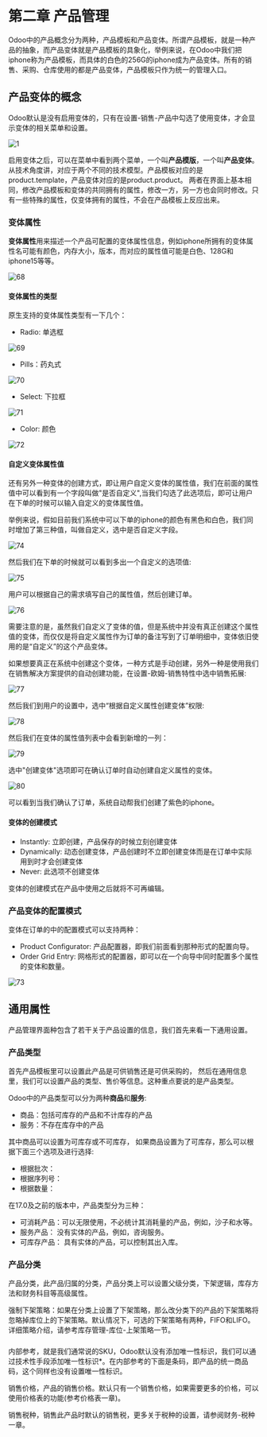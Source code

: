 # 第二章 产品管理

Odoo中的产品概念分为两种，产品模板和产品变体。所谓产品模板，就是一种产品的抽象，而产品变体就是产品模板的具象化，举例来说，在Odoo中我们把iphone称为产品模板，而具体的白色的256G的iphone成为产品变体。所有的销售、采购、仓库使用的都是产品变体，产品模板只作为统一的管理入口。

## 产品变体的概念

Odoo默认是没有启用变体的，只有在设置-销售-产品中勾选了使用变体，才会显示变体的相关菜单和设置。

![1](images/67.png)

启用变体之后，可以在菜单中看到两个菜单，一个叫**产品模版**，一个叫**产品变体**。从技术角度讲，对应于两个不同的技术模型。产品模板对应的是product.template，产品变体对应的是product.product。 两者在界面上基本相同，修改产品模板和变体的共同拥有的属性，修改一方，另一方也会同时修改。只有一些特殊的属性，仅变体拥有的属性，不会在产品模板上反应出来。

### 变体属性

**变体属性**用来描述一个产品可配置的变体属性信息，例如iphone所拥有的变体属性名可能有颜色，内存大小，版本，而对应的属性值可能是白色、128G和iphone15等等。

![68](images/68.png)

#### 变体属性的类型

原生支持的变体属性类型有一下几个：

* Radio: 单选框

![69](./images/69.png)

* Pills：药丸式

![70](./images/70.png)

* Select: 下拉框

![71](./images/71.png)

* Color: 颜色

![72](./images/72.png)

#### 自定义变体属性值

还有另外一种变体的创建方式，即让用户自定义变体的属性值，我们在前面的属性值中可以看到有一个字段叫做"是否自定义",当我们勾选了此选项后，即可让用户在下单的时候可以输入自定义的变体属性值。

举例来说，假如目前我们系统中可以下单的iphone的颜色有黑色和白色，我们同时增加了第三种值，叫做自定义，选中是否自定义字段。

![74](./images/74.png)

然后我们在下单的时候就可以看到多出一个自定义的选项值:

![75](./images/75.png)

用户可以根据自己的需求填写自己的属性值，然后创建订单。

![76](./images/76.png)

需要注意的是，虽然我们自定义了变体的值，但是系统中并没有真正创建这个属性值的变体，而仅仅是将自定义属性作为订单的备注写到了订单明细中，变体依旧使用的是“自定义”的这个产品变体。

如果想要真正在系统中创建这个变体，一种方式是手动创建，另外一种是使用我们在销售解决方案提供的自动创建功能，在设置-欧姆-销售特性中选中销售拓展:

![77](./images/77.png)

然后我们到用户的设置中，选中“根据自定义属性创建变体”权限:

![78](./images/78.png)

然后我们在变体的属性值列表中会看到新增的一列：

![79](./images/79.png)

选中"创建变体"选项即可在确认订单时自动创建自定义属性的变体。

![80](./images/80.png)

可以看到当我们确认了订单，系统自动帮我们创建了紫色的iphone。

#### 变体的创建模式

* Instantly: 立即创建，产品保存的时候立刻创建变体
* Dynamically: 动态创建变体，产品创建时不立即创建变体而是在订单中实际用到时才会创建变体
* Never: 此选项不创建变体

变体的创建模式在产品中使用之后就将不可再编辑。

### 产品变体的配置模式

变体在订单的中的配置模式可以支持两种：

* Product Configurator: 产品配置器，即我们前面看到那种形式的配置向导。
* Order Grid Entry: 网格形式的配置器，即可以在一个向导中同时配置多个属性的变体和数量。

![73](./images/73.png)

## 通用属性

产品管理界面种包含了若干关于产品设置的信息，我们首先来看一下通用设置。

### 产品类型

首先产品模板里可以设置此产品是可供销售还是可供采购的， 然后在通用信息里，我们可以设置产品的类型、售价等信息。这种重点要说的是产品类型。

Odoo中的产品类型可以分为两种**商品**和**服务**:

* 商品：包括可库存的产品和不计库存的产品
* 服务：不存在库存中的产品 

其中商品可以设置为可库存或不可库存， 如果商品设置为了可库存，那么可以根据下面三个选项及进行选择:

* 根据批次：
* 根据序列号：
* 根据数量：

在17.0及之前的版本中，产品类型分为三种：

* 可消耗产品：可以无限使用，不必统计其消耗量的产品，例如，沙子和水等。
* 服务产品： 没有实体的产品，例如，咨询服务。
* 可库存产品： 具有实体的产品，可以控制其出入库。

### 产品分类

产品分类，此产品归属的分类，产品分类上可以设置父级分类，下架逻辑，库存方法和财务科目等高级属性。

强制下架策略：如果在分类上设置了下架策略，那么改分类下的产品的下架策略将忽略掉库位上的下架策略。默认情况下，可选的下架策略有两种，FIFO和LIFO。详细策略介绍，请参考库存管理-库位-上架策略一节。

### 

内部参考，就是我们通常说的SKU，Odoo默认没有添加唯一性标识，我们可以通过技术性手段添加唯一性标识*。在内部参考的下面是条码，即产品的统一商品码，这个同样也没有设置唯一性标识。

销售价格，产品的销售价格。默认只有一个销售价格，如果需要更多的价格，可以使用价格表的功能(参考价格表一章)。

销售税种，销售此产品时默认的销售税，更多关于税种的设置，请参阅财务-税种一章。

